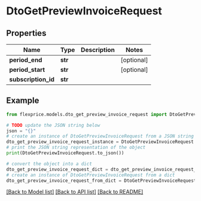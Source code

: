# DtoGetPreviewInvoiceRequest


## Properties

Name | Type | Description | Notes
------------ | ------------- | ------------- | -------------
**period_end** | **str** |  | [optional] 
**period_start** | **str** |  | [optional] 
**subscription_id** | **str** |  | 

## Example

```python
from flexprice.models.dto_get_preview_invoice_request import DtoGetPreviewInvoiceRequest

# TODO update the JSON string below
json = "{}"
# create an instance of DtoGetPreviewInvoiceRequest from a JSON string
dto_get_preview_invoice_request_instance = DtoGetPreviewInvoiceRequest.from_json(json)
# print the JSON string representation of the object
print(DtoGetPreviewInvoiceRequest.to_json())

# convert the object into a dict
dto_get_preview_invoice_request_dict = dto_get_preview_invoice_request_instance.to_dict()
# create an instance of DtoGetPreviewInvoiceRequest from a dict
dto_get_preview_invoice_request_from_dict = DtoGetPreviewInvoiceRequest.from_dict(dto_get_preview_invoice_request_dict)
```
[[Back to Model list]](../README.md#documentation-for-models) [[Back to API list]](../README.md#documentation-for-api-endpoints) [[Back to README]](../README.md)


